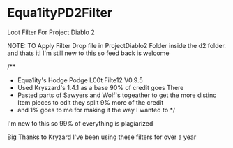 # Equa1ityPD2Filter
Loot Filter For Project Diablo 2

NOTE:
TO Apply Filter Drop file in ProjectDiablo2 Folder inside the d2 folder. and thats it!
I'm still new to this so feed back is welcome


/**
* Equa1ity's  Hodge Podge L00t Filte12 V0.9.5
* Used Kryszard's 1.4.1 as a base 90% of credit goes There
* Pasted parts of Sawyers and Wolf's togeather to get the more distinc Item pieces to edit they split 9% more of the credit
* and 1% goes to me for making it the way I wanted to
*/


I'm new to this so 99% of everything is plagiarized 

Big Thanks to Kryzard I've been using these filters for over a year
